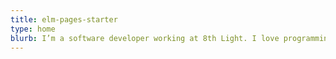 ```yaml
---
title: elm-pages-starter
type: home
blurb: I’m a software developer working at 8th Light. I love programming, particularly functional programming, and I love building things that make people feel happy or less stressed.
---
```

